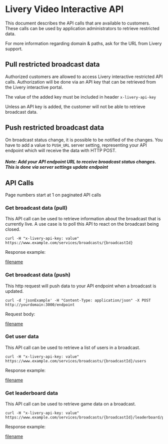 # Livery Video Interactive API

This document describes the API calls that are available to customers. These calls can be used by application administrators to retrieve restricted data.

For more information regarding domain & paths, ask for the URL from Livery support.

## Pull restricted broadcast data

Authorized customers are allowed to access Livery interactive restricted API calls.
Authorization will be done via an API key that can be retrieved from the Livery interactive portal.

The value of the added key must be included in header `x-livery-api-key`

Unless an API key is added, the customer will not be able to retrieve broadcast data.

## Push restricted broadcast data

On broadcast status change, it is possible to be notified of the changes. You have to add a value to `PUSH_URL`
server setting, representing your API endpoint which will receive the data with HTTP POST.

##### Note: Add your API endpoint URL to receive broadcast status changes. This is done via server settings update endpoint

## API Calls

Page numbers start at 1 on paginated API calls

### Get broadcast data (pull)

This API call can be used to retrieve information about the broadcast that is currently live.
A use case is to poll this API to react on the broadcast being closed.

```
curl -H "x-livery-api-key: value" https://www.example.com/services/broadcasts/{broadcastId}
```

Response example:

[filename](_customer-interactive-api/_example-VideoExtensionBroadcast.md ':include')

### Get broadcast data (push)

This http request will push data to your API endpoint when a broadcast is updated.

```
curl -d 'jsonExample' -H "Content-Type: application/json" -X POST http://yourdomain:3000/endpoint
```

Request body:

[filename](_customer-interactive-api/_example-VideoExtensionBroadcast.md ':include')

### Get user data

This API call can be used to retrieve a list of users in a broadcast.

```
curl -H "x-livery-api-key: value" https://www.example.com/services/broadcasts/{broadcastId}/users
```

Response example:

[filename](_customer-interactive-api/_example-Users.md ':include')

### Get leaderboard data

This API call can be used to retrieve game data on a broadcast.

```
curl -H "x-livery-api-key: value" https://www.example.com/services/broadcasts/{broadcastId}/leaderboard/pagenumbers/{pageNumber}
```

Response example:

[filename](_customer-interactive-api/_example-Leaderboard.md ':include')